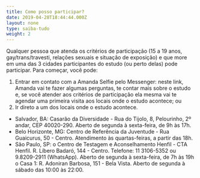 ```yaml
---
title: Como posso participar?
date: 2019-04-28T18:44:44.000Z
layout: none
type: saiba-tudo
weight: 2
---
```

Qualquer pessoa que atenda os critérios de participação (15 a 19 anos, gay/trans/travesti, relações sexuais e situação de exposição) e que more em uma das 3 cidades participantes do estudo (ou perto delas) pode participar. Para começar, você pode:

1. Entrar em contato com a Amanda Selfie pelo Messenger: neste link, Amanda vai te fazer algumas perguntas, te contar mais sobre o estudo e, se você atender aos critérios de participação ela mesma vai te agendar uma primeira visita aos locais onde o estudo acontece; ou
2. Ir direto a um dos locais onde o estudo acontece. 

* Salvador, BA: Casarão da Diversidade - Rua do Tijolo, 8, Pelourinho, 2º andar, CEP 40020-290. Aberto de segunda à sexta-feira, de 9h às 17h.
* Belo Horizonte, MG: Centro de Referência da Juventude - Rua Guaicurus, 50 - Centro. Atendimento às quartas-feiras, a partir das 18h.
* São Paulo, SP: 
  o	 Centro de Testagem e Aconselhamento Henfil - CTA Henfil. R. Líbero Badaró, 144 - Centro. Telefone: 11 3106-5352 ou 9.8209-2911 (WhatsApp). Aberto de segunda à sexta-feira, de 7h às 19h
  o	Casa 1:  R. Adoniran Barbosa, 151 - Bela Vista. Aberto de segunda à sábado das 10:00 às 22:00.
